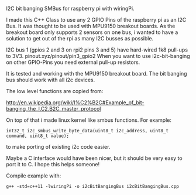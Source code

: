 I2C bit banging SMBus for raspberry pi with wiringPi. 

I made this C++ Class to use any 2 GPIO Pins of the raspberry pi as an I2C Bus. It was thought to be used with MPU9150 breakout boards. As the breakout board only supports 2 sensors on one bus, i wanted to have a solution to get out of the rpi as many I2C busses as possible.

I2C bus 1 (gpios 2 and 3 on rpi2 pins 3 and 5) have hard-wired 1k8 pull-ups to 3V3. pinout.xyz/pinout/pin3_gpio2 When you want to use i2c-bit-banging on other GPIO-Pins you need external pull-up resistors.

It is tested and working with the MPU9150 breakout board. The bit banging bus should work with all i2c devices.

The low level functions are copied from:

http://en.wikipedia.org/wiki/I%C2%B2C#Example_of_bit-banging_the_I.C2.B2C_master_protocol

On top of that i made linux kernel like smbus functions. For example:

`int32_t i2c_smbus_write_byte_data(uint8_t i2c_address, uint8_t command, uint8_t value);`

to make porting of existing i2c code easier.

Maybe a C interface would have been nicer, but it should be very easy to port it to C. I hope this helps someone!

Compile example with:

`g++ -std=c++11 -lwiringPi -o i2cBitBangingBus i2cBitBangingBus.cpp`
